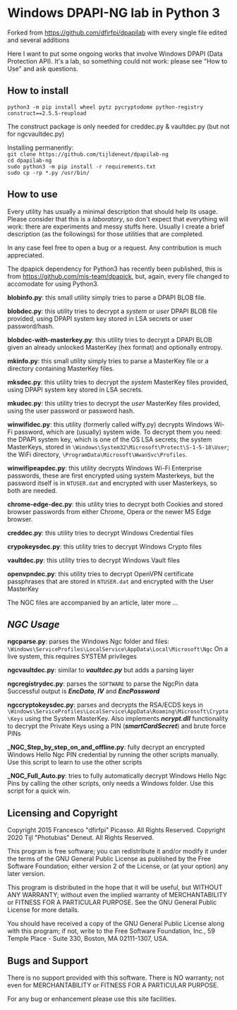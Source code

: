 # Windows DPAPI-NG lab in Python 3

Forked from https://github.com/dfirfpi/dpapilab
 with every single file edited and several additions

Here I want to put some ongoing works that involve 
Windows DPAPI (Data Protection API). 
It's a lab, so something could not work: 
please see "How to Use" and ask questions.

## How to install

``python3 -m pip install wheel pytz pycryptodome python-registry construct==2.5.5-reupload``

The construct package is only needed for creddec.py & vaultdec.py (but not for ngcvaultdec.py)

Installing permanently:  
``git clone https://github.com/tijldeneut/dpapilab-ng``  
``cd dpapilab-ng``  
``sudo python3 -m pip install -r requirements.txt``  
``sudo cp -rp *.py /usr/bin/``

## How to use


Every utility has usually a minimal description that should help its usage.
Please consider that this is a *laboratory*, so don't expect that everything
will work: there are experiments and messy stuffs here. Usually I create a
brief description (as the followings) for those utilities that are completed.

In any case feel free to open a bug or a request. Any contribution is much 
appreciated.

The dpapick dependency for Python3 has recently been published,
this is from https://github.com/mis-team/dpapick, 
but, again, every file changed to accomodate for using Python3.

**blobinfo.py**: this small utility simply tries to parse a DPAPI BLOB file.

**blobdec.py**: this utility tries to decrypt a *system* or *user* DPAPI BLOB
file provided, using DPAPI system key stored in LSA secrets or user password/hash.

**blobdec-with-masterkey.py**: this utility tries to decrypt a DPAPI BLOB given an 
already unlocked MasterKey (hex format) and optionally entropy.

**mkinfo.py**: this small utility simply tries to parse a MasterKey file or a
directory containing MasterKey files.

**mksdec.py**: this utility tries to decrypt the *system* MasterKey
files provided, using DPAPI system key stored in LSA secrets.

**mkudec.py**: this utility tries to decrypt the *user* MasterKey 
files provided, using the user password or password hash.

**winwifidec.py**: this utility (formerly called wiffy.py) decrypts Windows 
Wi-Fi password, which are (usually) system wide. To decrypt them you need: the 
DPAPI system key, which is one of the OS LSA secrets; the system MasterKeys, 
stored in  ``\Windows\System32\Microsoft\Protect\S-1-5-18\User``; the WiFi
directory, ``\ProgramData\Microsoft\WwanSvc\Profiles``.

**winwifipeapdec.py**: this utility decrypts Windows Wi-Fi Enterprise passwords,
these are first encrypted using system Masterkeys, but the password itself is in
``NTUSER.dat`` and encrypted with user Masterkeys, so both are needed.

**chrome-edge-dec.py**: this utility tries to decrypt both Cookies and 
stored browser passwords from either Chrome, Opera or the newer MS Edge browser. 

**creddec.py**: this utility tries to decrypt Windows Credential files

**crypokeysdec.py**: this utility tries to decrypt Windows Crypto files

**vaultdec.py**: this utility tries to decrypt Windows Vault files

**openvpndec.py**: this utility tries to decrypt OpenVPN certificate passphrases
that are stored in ``NTUSER.dat`` and encrypted with the User MasterKey

The NGC files are accompanied by an article, later more ...

## ***NGC Usage***

**ngcparse.py**: parses the Windows Ngc folder and files:
``\Windows\ServiceProfiles\LocalService\AppData\Local\Microsoft\Ngc``
On a live system, this requires SYSTEM privileges

**ngcvaultdec.py**: similar to ***vaultdec.py*** but adds a parsing layer

**ngcregistrydec.py**: parses the ``SOFTWARE`` to parse the NgcPin data
Successful output is ***EncData***, ***IV*** and ***EncPassword***

**ngccryptokeysdec.py**: parses and decrypts the RSA/ECDS keys in
``\Windows\ServiceProfiles\LocalService\AppData\Roaming\Microsoft\Crypto\Keys``
using the System MasterKey. Also implements ***ncrypt.dll*** functionality to 
decrypt the Private Keys using a PIN (***smartCardSecret***) and brute force PINs

**_NGC_Step_by_step_on_and_offline.py**: fully decrypt an encrypted Windows 
Hello Ngc PIN credential by running the other scripts manually. 
Use this script to learn to use the other scripts

**_NGC_Full_Auto.py**: tries to fully automatically decrypt Windows Hello Ngc Pins
by calling the other scripts, only needs a Windows folder. 
Use this script for a quick win. 

## Licensing and Copyright

Copyright 2015 Francesco "dfirfpi" Picasso. All Rights Reserved.
Copyright 2020 Tijl "Photubias" Deneut. All Rights Reserved.

This program is free software; you can redistribute it and/or
modify it under the terms of the GNU General Public License
as published by the Free Software Foundation; either version 2
of the License, or (at your option) any later version.

This program is distributed in the hope that it will be useful,
but WITHOUT ANY WARRANTY; without even the implied warranty of
MERCHANTABILITY or FITNESS FOR A PARTICULAR PURPOSE.  See the
GNU General Public License for more details.

You should have received a copy of the GNU General Public License
along with this program; if not, write to the Free Software
Foundation, Inc., 59 Temple Place - Suite 330, Boston, MA
02111-1307, USA.

## Bugs and Support

There is no support provided with this software. There is NO
warranty; not even for MERCHANTABILITY or FITNESS FOR A PARTICULAR
PURPOSE.

For any bug or enhancement please use this site facilities.
